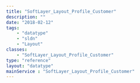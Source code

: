```yaml
---
title: "SoftLayer_Layout_Profile_Customer"
description: ""
date: "2018-02-12"
tags:
    - "datatype"
    - "sldn"
    - "Layout"
classes:
    - "SoftLayer_Layout_Profile_Customer"
type: "reference"
layout: "datatype"
mainService : "SoftLayer_Layout_Profile_Customer"
---
```


